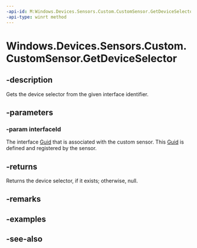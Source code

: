----api-id: M:Windows.Devices.Sensors.Custom.CustomSensor.GetDeviceSelector(System.Guid)
-api-type: winrt method
---<!-- Method syntaxpublic string GetDeviceSelector(System.Guid interfaceId)--># Windows.Devices.Sensors.Custom.CustomSensor.GetDeviceSelector## -descriptionGets the device selector from the given interface identifier.## -parameters### -param interfaceIdThe interface [Guid](https://msdn.microsoft.com/library/system.guid.aspx) that is associated with the custom sensor. This [Guid](https://msdn.microsoft.com/library/system.guid.aspx) is defined and registered by the sensor.## -returnsReturns the device selector, if it exists; otherwise, null.## -remarks## -examples## -see-also